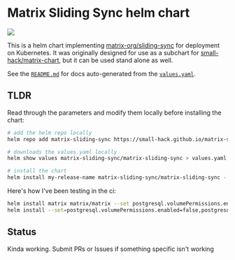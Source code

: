 # Matrix Sliding Sync helm chart

<a href="https://github.com/small-hack/matrix-sliding-sync-chart/releases"><img src="https://img.shields.io/github/v/release/small-hack/matrix-sliding-sync-chart?style=plastic&labelColor=blue&color=green&logo=GitHub&logoColor=white"></a>

This is a helm chart implementing [matrix-org/sliding-sync](https://github.com/matrix-org/sliding-sync/tree/main) for deployment on Kubernetes. It was originally designed for use as a subchart for [small-hack/matrix-chart](https://github.com/small-hack/matrix-chart), but it can be used stand alone as well.

See the [`README.md`](https://github.com/small-hack/matrix-sliding-sync-chart/blob/main/charts/matrix-sliding-sync/README.md) for docs auto-generated from the [`values.yaml`](https://github.com/small-hack/matrix-sliding-sync-chart/blob/main/charts/matrix-sliding-sync/values.yaml).

## TLDR

Read through the parameters and modify them locally before installing the chart:

```bash
# add the helm repo locally
helm repo add matrix-sliding-sync https://small-hack.github.io/matrix-sliding-sync-chart

# downloads the values.yaml locally
helm show values matrix-sliding-sync/matrix-sliding-sync > values.yaml

# install the chart
helm install my-release-name matrix-sliding-sync/matrix-sliding-sync --values values.yaml
```

Here's how I've been testing in the ci:

```bash
helm install matrix matrix/matrix --set postgresql.volumePermissions.enabled=false,postgresql.primary.networkPolicy.enabled=false,element.enabled=true,fullnameOverride=matrix-stack
helm install --set=postgresql.volumePermissions.enabled=false,postgresql.primary.networkPolicy.enabled=false,syncv3.server=http://matrix-stack-element
```

## Status

Kinda working. Submit PRs or Issues if something specific isn't working
